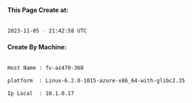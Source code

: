 
   
#### This Page Create at:

```bash

2023-11-05 - 21:42:58 UTC

```

#### Create By Machine:

```bash

Host Name : fv-az470-368

platform  : Linux-6.2.0-1015-azure-x86_64-with-glibc2.35

Ip Local  : 10.1.0.17

```

